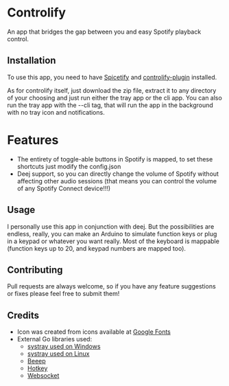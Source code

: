 # Controlify

An app that bridges the gap between you and easy Spotify playback control.

## Installation

To use this app, you need to have [Spicetify](https://spicetify.app/) and [controlify-plugin](https://github.com/prochy-exe/controlify-plugin) installed.

As for controlify itself, just download the zip file, extract it to any directory of your choosing and just run either the tray app or the cli app. You can also run the tray app with the --cli tag, that will run the app in the background with no tray icon and notifications.

# Features
- The entirety of toggle-able buttons in Spotify is mapped, to set these shortcuts just modify the config.json
- Deej support, so you can directly change the volume of Spotify without affecting other audio sessions (that means you can control the volume of any Spotify Connect device!!!)

## Usage

I personally use this app in conjunction with deej. But the possibilities are endless, really, you can make an Arduino to simulate function keys or plug in a keypad or whatever you want really. Most of the keyboard is mappable (function keys up to 20, and keypad numbers are mapped too).

## Contributing

Pull requests are always welcome, so if you have any feature suggestions or fixes please feel free to submit them!

## Credits

- Icon was created from icons available at [Google Fonts](https://fonts.google.com/icons)
- External Go libraries used:
  - [systray used on Windows](https://github.com/getlantern/systray)
  - [systray used on Linux](https://github.com/fyne-io/systray)
  - [Beeep](https://github.com/gen2brain/beeep)
  - [Hotkey](https://pkg.go.dev/golang.design/x/hotkey)
  - [Websocket](https://github.com/gorilla/websocket)
